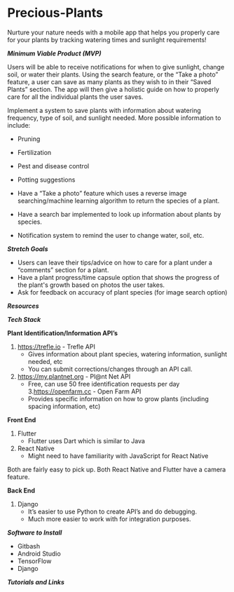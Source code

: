 # Precious-Plants
Nurture your nature needs with a mobile app that helps you properly care for your plants by tracking watering times and sunlight requirements!

***Minimum Viable Product (MVP)***

Users will be able to receive notifications for when to give sunlight, change soil, or water their plants. Using the search feature, or the “Take a photo” feature, a user can save as many plants as they wish to in their “Saved Plants” section. The app will then give a holistic guide on how to properly care for all the individual plants the user saves. 

Implement a system to save plants with information about watering frequency, type of soil, and sunlight needed. 
More possible information to include:
  - Pruning
  - Fertilization
  - Pest and disease control
  - Potting suggestions
  
- Have a “Take a photo” feature which uses a reverse image searching/machine learning algorithm to return the species of a plant.
- Have a search bar implemented to look up information about plants by species.
- Notification system to remind the user to change water, soil, etc.

***Stretch Goals***
- Users can leave their tips/advice on how to care for a plant under a “comments” section for a plant.
- Have a plant progress/time capsule option that shows the progress of the plant's growth based on photos the user takes.
- Ask for feedback on accuracy of plant species (for image search option) 

***Resources***

***Tech Stack***

**Plant Identification/Information API’s**
  1. https://trefle.io - Trefle API
     - Gives information about plant species, watering information, sunlight needed, etc
     - You can submit corrections/changes through an API call. 
  2. https://my.plantnet.org - Pl@nt Net API
      - Free, can use 50 free identification requests per day
  3.https://openfarm.cc - Open Farm API
       - Provides specific information on how to grow plants (including spacing information, etc)
       
**Front End**
1. Flutter
    - Flutter uses Dart which is similar to Java
2. React Native 
    - Might need to have familiarity with JavaScript for React Native
    
  Both are fairly easy to pick up.
  Both React Native and Flutter have a camera feature.

**Back End**
1. Django 
    - It’s easier to use Python to create API’s and do debugging. 
    - Much more easier to work with for integration purposes.

***Software to Install***
- Gitbash
- Android Studio
- TensorFlow
- Django 

***Tutorials and Links***
